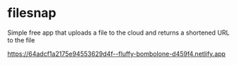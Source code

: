 # filesnap

Simple free app that uploads a file to the cloud and returns a shortened URL to the file

https://64adcf1a2175e94553629d4f--fluffy-bombolone-d459f4.netlify.app
